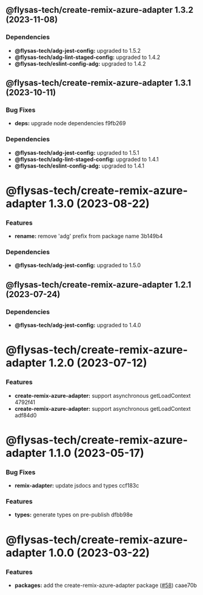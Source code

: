## @flysas-tech/create-remix-azure-adapter 1.3.2 (2023-11-08)





### Dependencies

* **@flysas-tech/adg-jest-config:** upgraded to 1.5.2
* **@flysas-tech/adg-lint-staged-config:** upgraded to 1.4.2
* **@flysas-tech/eslint-config-adg:** upgraded to 1.4.2

## @flysas-tech/create-remix-azure-adapter 1.3.1 (2023-10-11)


### Bug Fixes

* **deps:** upgrade node dependencies f9fb269





### Dependencies

* **@flysas-tech/adg-jest-config:** upgraded to 1.5.1
* **@flysas-tech/adg-lint-staged-config:** upgraded to 1.4.1
* **@flysas-tech/eslint-config-adg:** upgraded to 1.4.1

# @flysas-tech/create-remix-azure-adapter 1.3.0 (2023-08-22)


### Features

* **rename:** remove 'adg' prefix from package name 3b149b4





### Dependencies

* **@flysas-tech/adg-jest-config:** upgraded to 1.5.0

## @flysas-tech/create-remix-azure-adapter 1.2.1 (2023-07-24)





### Dependencies

* **@flysas-tech/adg-jest-config:** upgraded to 1.4.0

# @flysas-tech/create-remix-azure-adapter 1.2.0 (2023-07-12)


### Features

* **create-remix-azure-adapter:** support asynchronous getLoadContext 4792f41
* **create-remix-azure-adapter:** support asynchronous getLoadContext adf84d0

# @flysas-tech/create-remix-azure-adapter 1.1.0 (2023-05-17)


### Bug Fixes

* **remix-adapter:** update jsdocs and types ccf183c


### Features

* **types:** generate types on pre-publish dfbb98e

# @flysas-tech/create-remix-azure-adapter 1.0.0 (2023-03-22)


### Features

* **packages:** add the create-remix-azure-adapter package ([#58](https://github.com/flysas-tech/adg-tango/issues/58)) caae70b
